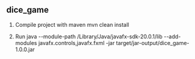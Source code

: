 ## dice_game

1. Compile project with maven
mvn clean install

2. Run
java --module-path /Library/Java/javafx-sdk-20.0.1/lib --add-modules javafx.controls,javafx.fxml -jar target/jar-output/dice_game-1.0.0.jar